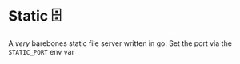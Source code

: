 # Static 🗄️

A *very* barebones static file server written in go. Set the port via the `STATIC_PORT` env var